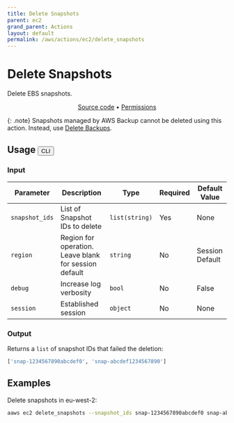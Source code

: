 ```yaml
---
title: Delete Snapshots
parent: ec2
grand_parent: Actions
layout: default
permalink: /aws/actions/ec2/delete_snapshots
---
```


# Delete Snapshots

Delete EBS snapshots.<br/>

<p align="center">
   <a href="https://github.com/avtomat-hub/avtomat-aws/tree/main/avtomat_aws/ec2/delete_snapshots.py">Source code</a> •
   <a href="/aws/permissions/ec2/delete_snapshots">Permissions</a>
</p>

{: .note}
Snapshots managed by AWS Backup cannot be deleted using this action. Instead, use [Delete Backups](/aws/actions/backup/delete_backups).

## Usage <button id="toggleButton" class="btn fs-3" onclick="toggleTables()">CLI</button>

### Input

| Parameter      | Description                                           | Type           | Required | Default Value   |
|----------------|-------------------------------------------------------|----------------|----------|-----------------|
| `snapshot_ids` | List of Snapshot IDs to delete                        | `list(string)` | Yes      | None            |
| `region`       | Region for operation. Leave blank for session default | `string`       | No       | Session Default |
| `debug`        | Increase log verbosity                                | `bool`         | No       | False           |
| `session`      | Established session                                   | `object`       | No       | None            |                           

### Output

Returns a `list` of snapshot IDs that failed the deletion:

```python
['snap-1234567890abcdef0', 'snap-abcdef1234567890']
```

<div markdown="1" id="cli" style="display: block;">

## Examples

Delete snapshots in eu-west-2:

```bash
aaws ec2 delete_snapshots --snapshot_ids snap-1234567890abcdef0 snap-abcdef1234567890 --region eu-west-2
```

</div>

<div markdown="1" id="prog" style="display: none;">

## Examples

Delete snapshots in eu-west-2:

```python
from avtomat_aws import ec2

response = ec2.delete_snapshots(snapshot_ids=["snap-1234567890abcdef0", "snap-abcdef1234567890"],
                                region="eu-west-2")
```

</div>

<script>
  function toggleTables() {
    var cli = document.getElementById("cli");
    var prog = document.getElementById("prog");
    var toggleButton = document.getElementById("toggleButton");
    if (cli.style.display === "none") {
      cli.style.display = "block";
      prog.style.display = "none";
      toggleButton.innerHTML = "CLI";
    } else {
      cli.style.display = "none";
      prog.style.display = "block";
      toggleButton.innerHTML = "Programmatic";
    } 
  }
</script>
